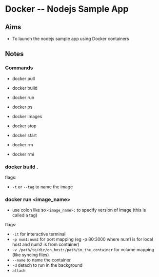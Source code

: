 # Docker -- Nodejs Sample App

## Aims
- To launch the nodejs sample app using Docker containers

## Notes

### Commands
- docker pull
- docker build
- docker run

- docker ps
- docker images

- docker stop
- docker start

- docker rm
- docker rmi

### docker build .
flags:
- `-t` or `--tag` to name the image

### docker run <image_name>
- use colon like so `<image_name>:` to specify version of image (this is called a tag)

flags:
- `-it` for interactive terminal
- `-p num1:num2` for port mapping (eg -p 80:3000 where num1 is for local host and num2 is from container)
- `-v /path/to/dir/on_host:/path/in_the_container` for volume mapping (like syncing files)
- `--name` to name the container
- `-d` detach to run in the background
- `attach`
